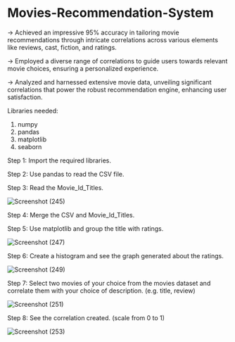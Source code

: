 # Movies-Recommendation-System

-> Achieved an impressive 95% accuracy in tailoring movie recommendations through intricate correlations across various elements like reviews, cast, fiction, and ratings.

-> Employed a diverse range of correlations to guide users towards relevant movie choices, ensuring a personalized experience.

-> Analyzed and harnessed extensive movie data, unveiling significant correlations that power the robust recommendation engine, enhancing user satisfaction.

Libraries needed:
1. numpy
2. pandas
3. matplotlib
4. seaborn

Step 1: Import the required libraries.

Step 2: Use pandas to read the CSV file.

Step 3: Read the Movie_Id_Titles.

![Screenshot (245)](https://github.com/itisgj/Movies-Recommendation-System/assets/53045468/95cbee98-232c-4ac4-ba5e-a55cdf2aa269)

Step 4: Merge the CSV and Movie_Id_Titles.

Step 5: Use matplotlib and group the title with ratings.

![Screenshot (247)](https://github.com/itisgj/Movies-Recommendation-System/assets/53045468/e7a8cafa-fc4f-45ae-9848-9d6dc57765ff)

Step 6: Create a histogram and see the graph generated about the ratings.

![Screenshot (249)](https://github.com/itisgj/Movies-Recommendation-System/assets/53045468/8dbca07b-d5a9-424a-8980-e9b90acc63f8)

Step 7: Select two movies of your choice from the movies dataset and correlate them with your choice of description. (e.g. title, review)

![Screenshot (251)](https://github.com/itisgj/Movies-Recommendation-System/assets/53045468/93adb428-2b2d-481e-84b3-f236520b99ac)

Step 8: See the correlation created. (scale from 0 to 1)

![Screenshot (253)](https://github.com/itisgj/Movies-Recommendation-System/assets/53045468/51863279-261e-4507-9738-6a84dba5603e)

